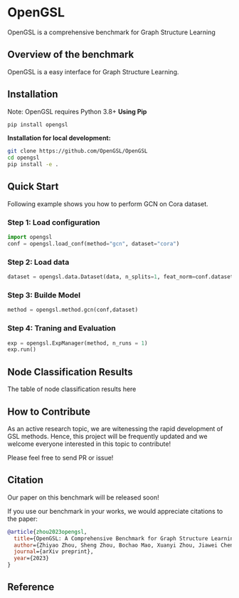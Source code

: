 # OpenGSL
OpenGSL is a comprehensive benchmark for Graph Structure Learning

## Overview of the benchmark
OpenGSL is a easy interface for Graph Structure Learning.


## Installation
Note: OpenGSL requires Python 3.8+
**Using Pip**
``` bash
pip install opengsl
```

**Installation for local development:**
``` bash
git clone https://github.com/OpenGSL/OpenGSL
cd opengsl
pip install -e .
```

## Quick Start
Following example shows you how to perform GCN on Cora dataset. 

### Step 1: Load configuration
``` python
import opengsl
conf = opengsl.load_conf(method="gcn", dataset="cora")
```

### Step 2: Load data
``` python
dataset = opengsl.data.Dataset(data, n_splits=1, feat_norm=conf.dataset['feat_norm'])
```

### Step 3: Builde Model
``` python
method = opengsl.method.gcn(conf,dataset)
```

### Step 4: Traning and Evaluation
``` python
exp = opengsl.ExpManager(method, n_runs = 1)
exp.run()
```

## Node Classification Results
The table of node classification results here


## How to Contribute
As an active research topic, we are witenessing the rapid development of GSL methods.
Hence, this project will be frequently updated and we welcome everyone interested in this topic to contribute! 

Please feel free to send PR or issue!

## Citation
Our paper on this benchmark will be released soon!

If you use our benchmark in your works, we would appreciate citations to the paper:

```bibtex
@article{zhou2023opengsl,
  title={OpenGSL: A Comprehensive Benchmark for Graph Structure Learning},
  author={Zhiyao Zhou, Sheng Zhou, Bochao Mao, Xuanyi Zhou, Jiawei Chen, Qiaoyu Tan, Daochen Zha, Can Wang, Yan Feng, Chun Chen},
  journal={arXiv preprint},
  year={2023}
}
```

## Reference


